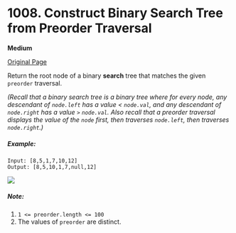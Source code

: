 # 1008. Construct Binary Search Tree from Preorder Traversal

**Medium**

[Original Page](https://leetcode.com/problems/construct-binary-search-tree-from-preorder-traversal/)

Return the root node of a binary __search__ tree that matches the given `preorder` traversal.

_(Recall that a binary search tree is a binary tree where for every node, any descendant of `node.left` has a value < `node.val`, and any descendant of `node.right` has a value `>` `node.val`.  Also recall that a preorder traversal displays the value of the `node` first, then traverses `node.left`, then traverses `node.right`.)_

##### Example:
```
Input: [8,5,1,7,10,12]
Output: [8,5,10,1,7,null,12]
```
![](https://assets.leetcode.com/uploads/2019/03/06/1266.png)

##### Note:
1. `1 <= preorder.length <= 100`
2. The values of `preorder` are distinct.

